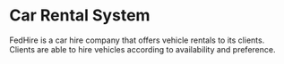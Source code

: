 # Car Rental System
 FedHire is a car hire company that offers vehicle rentals to its clients. Clients are able to hire vehicles according to availability and preference.
